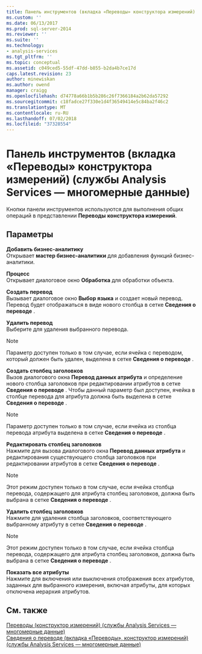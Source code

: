 ```yaml
---
title: Панель инструментов (вкладка «Переводы» конструктора измерений) (службы Analysis Services — многомерные данные) | Документация Майкрософт
ms.custom: ''
ms.date: 06/13/2017
ms.prod: sql-server-2014
ms.reviewer: ''
ms.suite: ''
ms.technology:
- analysis-services
ms.tgt_pltfrm: ''
ms.topic: conceptual
ms.assetid: c049ced5-55df-47dd-b855-b2da4b7ce17d
caps.latest.revision: 23
author: minewiskan
ms.author: owend
manager: craigg
ms.openlocfilehash: d74778a66b1b5b286c26f7366184a2b62da57292
ms.sourcegitcommit: c18fadce27f330e1d4f36549414e5c84ba2f46c2
ms.translationtype: MT
ms.contentlocale: ru-RU
ms.lasthandoff: 07/02/2018
ms.locfileid: "37328554"
---
```

# <a name="toolbar-translations-tab-dimension-designer-analysis-services---multidimensional-data"></a>Панель инструментов (вкладка «Переводы» конструктора измерений) (службы Analysis Services — многомерные данные)
  Кнопки панели инструментов используются для выполнения общих операций в представлении **Переводы** **конструктора измерений**.  
  
## <a name="options"></a>Параметры  
 **Добавить бизнес-аналитику**  
 Открывает **мастер бизнес-аналитики** для добавления функций бизнес-аналитики.  
  
 **Процесс**  
 Открывает диалоговое окно **Обработка** для обработки объекта.  
  
 **Создать перевод**  
 Вызывает диалоговое окно **Выбор языка** и создает новый перевод. Перевод будет отображаться в виде нового столбца в сетке **Сведения о переводе** .  
  
 **Удалить перевод**  
 Выберите для удаления выбранного перевода.  
  
> [!NOTE]  
>  Параметр доступен только в том случае, если ячейка с переводом, который должен быть удален, выделена в сетке **Сведения о переводе** .  
  
 **Создать столбец заголовков**  
 Вызов диалогового окна **Перевод данных атрибута** и определение нового столбца заголовков при редактировании атрибутов в сетке **Сведения о переводе** . Чтобы данный параметр был доступен, ячейка в столбце перевода для атрибута должна быть выделена в сетке **Сведения о переводе** .  
  
> [!NOTE]  
>  Параметр доступен только в том случае, если ячейка из столбца перевода атрибута выделена в сетке **Сведения о переводе** .  
  
 **Редактировать столбец заголовков**  
 Нажмите для вызова диалогового окна **Перевод данных атрибута** и редактирования существующего столбца заголовков при редактировании атрибутов в сетке **Сведения о переводе** .  
  
> [!NOTE]  
>  Этот режим доступен только в том случае, если ячейка столбца перевода, содержащего для атрибута столбец заголовков, должна быть выбрана в сетке **Сведения о переводе** .  
  
 **Удалить столбец заголовков**  
 Нажмите для удаления столбца заголовков, соответствующего выбранному атрибуту в сетке **Сведения о переводе** .  
  
> [!NOTE]  
>  Этот режим доступен только в том случае, если ячейка столбца перевода, содержащего для атрибута столбец заголовков, должна быть выбрана в сетке **Сведения о переводе** .  
  
 **Показать все атрибуты**  
 Нажмите для включения или выключения отображения всех атрибутов, заданных для выбранного измерения, включая атрибуты, для которых отключена иерархия атрибутов.  
  
## <a name="see-also"></a>См. также  
 [Переводы &#40;конструктор измерений&#41; &#40;службы Analysis Services — многомерные данные&#41;](translations-dimension-designer-analysis-services-multidimensional-data.md)   
 [Сведения о переводе &#40;вкладка «Переводы», конструктор измерений&#41; &#40;службы Analysis Services — многомерные данные&#41;](translation-details-dimension-designer-analysis-services-multidimensional-data.md)  
  
  
